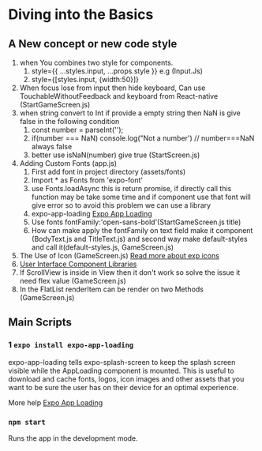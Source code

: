 # Diving into the Basics

## A New concept or new code style

1. when You combines two style for components.
   1. style={{ ...styles.input, ...props.style }} e.g (Input.Js)
   2. style={[styles.input, {width:50}]}
2. When focus lose from input then hide keyboard, Can use TouchableWithoutFeedback and keyboard from React-native (StartGameScreen.js)
3. when string convert to Int if provide a empty string then NaN is give false in the following condition
   1. const number = parseInt('');
   2. if(number === NaN) console.log("Not a number') // number===NaN always false
   3. better use isNaN(number) give true (StartScreen.js)
4. Adding Custom Fonts (app.js)
   1. First add font in project directory (assets/fonts)
   2. Import \* as Fonts from 'expo-font'
   3. use Fonts.loadAsync this is return promise, if directly call this function may be take some time and if component use that font will give error so to avoid this problem we can use a library
   4. expo-app-loading [Expo App Loading](https://docs.expo.io/versions/latest/sdk/app-loading/)
   5. Use fonts fontFamily:'open-sans-bold'(StartGameScreen.js title)
   6. How can make apply the fontFamily on text field make it component (BodyText.js and TitleText.js) and second way make default-styles and call it(default-styles.js, GameScreen.js)
5. The Use of Icon (GameScreen.js) [Read more about exp icons](https://docs.expo.io/guides/icons/)
6. [User Interface Component Libraries](https://docs.expo.io/guides/userinterface/)
7. If ScrollView is inside in View then it don't work so solve the issue it need flex value (GameScreen.js)
8. In the FlatList renderItem can be render on two Methods (GameScreen.js)

## Main Scripts

### 1 `expo install expo-app-loading`

expo-app-loading tells expo-splash-screen to keep the splash screen visible while the AppLoading component is mounted.
This is useful to download and cache fonts, logos, icon images and other assets that you want to be sure the user has on their device for an optimal experience.

More help [Expo App Loading](https://docs.expo.io/versions/latest/sdk/app-loading/)

### `npm start`

Runs the app in the development mode.<br />
